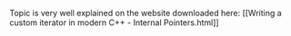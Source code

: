 Topic is very well explained on the website downloaded here: [[Writing a custom iterator in modern C++ - Internal Pointers.html]]